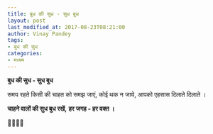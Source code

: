```yaml
---
title: बुध की सुध - सुध बुध
layout: post
last_modified_at: 2017-08-23T08:21:00
author: Vinay Pandey
tags:
- बुध की सुध
categories:
- मध्यम
---
```

**बुध की सुध - सुध बुध**

समय रहते किसी की 
चाहत को समझ जाएं,
कोई थक न जाये, 
आपको एहसास दिलाते दिलाते ।

**चाहने वालों की सुध बुध रखें,**
**हर जगह - हर वक्त ।**

🙏🌷🌷🙏


